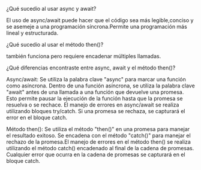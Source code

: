 ¿Qué sucedio al usar async y await?

El uso de async/await puede hacer que el código sea más legible,conciso y se asemeje a una programación síncrona.Permite una programación más lineal y estructurada.

¿Qué sucedio al usar el método then()?

también funciona pero requiere encadenar múltiples llamadas.

¿Qué diferencias encontraste entre async, await y el método then()?

Async/await: Se utiliza la palabra clave "async" para marcar una función como asíncrona. Dentro de una función asíncrona, se utiliza la palabra clave "await" antes de una llamada a una función que devuelve una promesa. Esto permite pausar la ejecución de la función hasta que la promesa se resuelva o se rechace. El manejo de errores en async/await se realiza utilizando bloques try/catch. Si una promesa se rechaza, se capturará el error en el bloque catch.

Método then(): Se utiliza el método "then()" en una promesa para manejar el resultado exitoso. Se encadena con el método "catch()" para manejar el rechazo de la promesa.El manejo de errores en el método then() se realiza utilizando el método catch() encadenado al final de la cadena de promesas. Cualquier error que ocurra en la cadena de promesas se capturará en el bloque catch.
